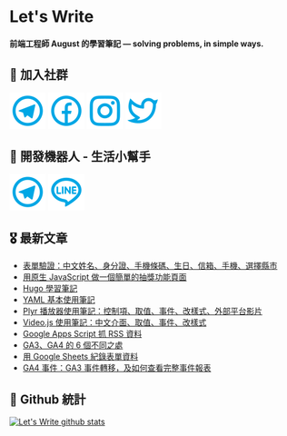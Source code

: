 # Let's Write
#### 前端工程師 August 的學習筆記 — solving problems, in simple ways.

## 🎉 加入社群
[![Telegram](https://raw.githubusercontent.com/letswritetw/letswritetw/master/dist/img/telegram.svg)](https://t.me/letswritetw)
[![Facebook](https://raw.githubusercontent.com/letswritetw/letswritetw/master/dist/img/facebook.svg)](https://www.facebook.com/letswrite.tw/)
[![Instagram](https://raw.githubusercontent.com/letswritetw/letswritetw/master/dist/img/instagram.svg)](https://www.instagram.com/letswrite.tw/)
[![Twitter](https://raw.githubusercontent.com/letswritetw/letswritetw/master/dist/img/twitter.svg)](https://twitter.com/letswrite_tw)

## 👑 開發機器人 - 生活小幫手
[![Telegram](https://raw.githubusercontent.com/letswritetw/letswritetw/master/dist/img/telegram.svg)](https://t.me/lifetifulBot)
[![LINE](https://raw.githubusercontent.com/letswritetw/letswritetw/master/dist/img/line.svg)](https://lin.ee/pZC7GGs)

<!--
**letswritetw/letswritetw** is a ✨ _special_ ✨ repository because its `README.md` (this file) appears on your GitHub profile.

Here are some ideas to get you started:

- 🔭 I’m currently working on ...
- 🌱 I’m currently learning ...
- 👯 I’m looking to collaborate on ...
- 🤔 I’m looking for help with ...
- 💬 Ask me about ...
- 📫 How to reach me: ...
- 😄 Pronouns: ...
- ⚡ Fun fact: ...
-->
<!-- BLOG-POST-LIST:END -->

<!-- 訂閱 Let's Write RSS -->
<!-- 參考來源：
      https://www.youtube.com/watch?v=ECuqb5Tv9qI
      https://github.com/marketplace/actions/blog-post-workflow
-->
## 🎖 最新文章
<!-- BLOG-POST-LIST:START -->
- [表單驗證：中文姓名、身分證、手機條碼、生日、信箱、手機、選擇縣市](https://www.letswrite.tw/form-validation/)
- [用原生 JavaScript 做一個簡單的抽獎功能頁面](https://www.letswrite.tw/simple-lottery/)
- [Hugo 學習筆記](https://www.letswrite.tw/hugo-basic/)
- [YAML 基本使用筆記](https://www.letswrite.tw/yaml-basic/)
- [Plyr 播放器使用筆記：控制項、取值、事件、改樣式、外部平台影片](https://www.letswrite.tw/plyr-player/)
- [Video.js 使用筆記：中文介面、取值、事件、改樣式](https://www.letswrite.tw/video-js-player/)
- [Google Apps Script 抓 RSS 資料](https://www.letswrite.tw/gas-rss/)
- [GA3、GA4 的 6 個不同之處](https://www.letswrite.tw/ga3-ga4-diff/)
- [用 Google Sheets 紀錄表單資料](https://www.letswrite.tw/sheets-post-data/)
- [GA4 事件：GA3 事件轉移，及如何查看完整事件報表](https://www.letswrite.tw/ga4-use-ga3-event/)
<!-- BLOG-POST-LIST:END -->


## 🥁 Github 統計
[![Let's Write github stats](https://github-readme-stats.vercel.app/api?username=letswritetw&show_icons=true&hide=contribs,prs&title_color=00BAFF&icon_color=008BBF)](https://github.com/letswritetw)
